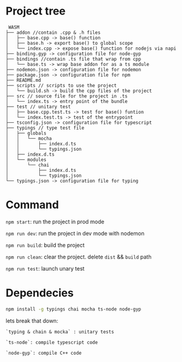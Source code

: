 # Project tree
```
 WASM
├── addon //contain .cpp & .h files
│   ├── base.cpp -> base() function
│   ├── base.h -> export base() to global scope
│   └── index.cpp -> expose base() function for nodejs via napi
├── binding.gyp -> configuration file for node-gyp
├── bindings //contain .ts file that wrap from cpp
│   └── base.ts -> wrap base addon for as a ts module
├── nodemon.json -> configuration file for nodemon
├── package.json -> configuration file for npm
├── README.md
├── scripts // scripts to use the project
│   └── build.sh -> build the cpp files of the project
├── src // source file for the project in .ts
│   └── index.ts -> entry point of the bundle
├── test // unitary test
│   ├── base.cpp.test.ts -> test for base() funtion
│   └── index.test.ts -> test of the entrypoint
├── tsconfig.json -> configuration file for typescript
├── typings // type test file
│   ├── globals
│   │   └── mocha
│   │       ├── index.d.ts
│   │       └── typings.json
│   ├── index.d.ts
│   └── modules
│       └── chai
│           ├── index.d.ts
│           └── typings.json
└── typings.json -> configuration file for typing

```

# Command
`npm start`: run the project in prod mode

`npm run dev`: run the project in dev mode with nodemon

`npm run build`: build the project

`npm run clean`: clear the project. delete `dist` && `build` path

`npm run test`: launch unary test

# Dependecies
```bash
npm install -g typings chai mocha ts-node node-gyp
```

lets break that down:

	`typing & chain & mocka` : unitary tests

	`ts-node`: compile typescript code

	`node-gyp`: compile C++ code